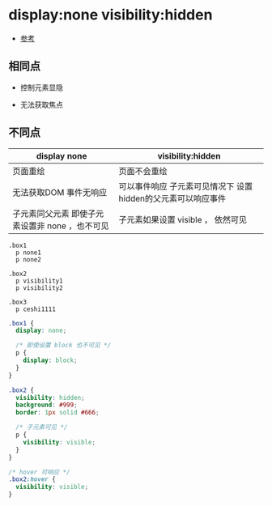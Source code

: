 # display:none visibility:hidden

- [参考](https://juejin.cn/post/6844903686313869320)

## 相同点

- 控制元素显隐

- 无法获取焦点


## 不同点

| display none | visibility:hidden |
| --- | --- |
| 页面重绘 | 页面不会重绘 | 
| 无法获取DOM 事件无响应 | 可以事件响应 子元素可见情况下 设置hidden的父元素可以响应事件 | 
| 子元素同父元素 即使子元素设置非 none ，也不可见 | 子元素如果设置 visible ， 依然可见 |

```pug
.box1 
  p none1
  p none2

.box2
  p visibility1
  p visibility2

.box3 
  p ceshi1111

```

```css
.box1 {
  display: none;

  /* 即使设置 block 也不可见 */
  p {
    display: block;
  }
}

.box2 {
  visibility: hidden;
  background: #999;
  border: 1px solid #666;

  /* 子元素可见 */
  p {
    visibility: visible;
  }
}

/* hover 可响应 */
.box2:hover {
  visibility: visible;
}
```